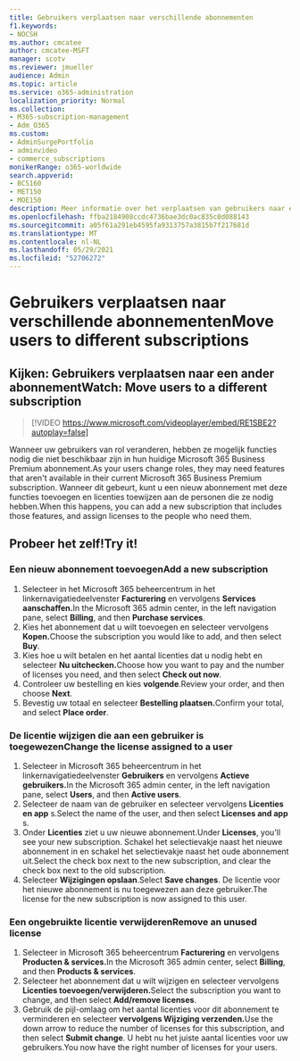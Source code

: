 ```yaml
---
title: Gebruikers verplaatsen naar verschillende abonnementen
f1.keywords:
- NOCSH
ms.author: cmcatee
author: cmcatee-MSFT
manager: scotv
ms.reviewer: jmueller
audience: Admin
ms.topic: article
ms.service: o365-administration
localization_priority: Normal
ms.collection:
- M365-subscription-management
- Adm_O365
ms.custom:
- AdminSurgePortfolio
- adminvideo
- commerce_subscriptions
monikerRange: o365-worldwide
search.appverid:
- BCS160
- MET150
- MOE150
description: Meer informatie over het verplaatsen van gebruikers naar een ander abonnement wanneer u nieuwe functies nodig hebt.
ms.openlocfilehash: ffba2184908ccdc4736bae3dc0ac835c0d088143
ms.sourcegitcommit: a05f61a291eb4595fa9313757a3815b7f217681d
ms.translationtype: MT
ms.contentlocale: nl-NL
ms.lasthandoff: 05/29/2021
ms.locfileid: "52706272"
---
```

# <a name="move-users-to-different-subscriptions"></a><span data-ttu-id="6979f-103">Gebruikers verplaatsen naar verschillende abonnementen</span><span class="sxs-lookup"><span data-stu-id="6979f-103">Move users to different subscriptions</span></span>

## <a name="watch-move-users-to-a-different-subscription"></a><span data-ttu-id="6979f-104">Kijken: Gebruikers verplaatsen naar een ander abonnement</span><span class="sxs-lookup"><span data-stu-id="6979f-104">Watch: Move users to a different subscription</span></span>

> [!VIDEO https://www.microsoft.com/videoplayer/embed/RE1SBE2?autoplay=false]

<span data-ttu-id="6979f-105">Wanneer uw gebruikers van rol veranderen, hebben ze mogelijk functies nodig die niet beschikbaar zijn in hun huidige Microsoft 365 Business Premium abonnement.</span><span class="sxs-lookup"><span data-stu-id="6979f-105">As your users change roles, they may need features that aren't available in their current Microsoft 365 Business Premium subscription.</span></span> <span data-ttu-id="6979f-106">Wanneer dit gebeurt, kunt u een nieuw abonnement met deze functies toevoegen en licenties toewijzen aan de personen die ze nodig hebben.</span><span class="sxs-lookup"><span data-stu-id="6979f-106">When this happens, you can add a new subscription that includes those features, and assign licenses to the people who need them.</span></span>

## <a name="try-it"></a><span data-ttu-id="6979f-107">Probeer het zelf!</span><span class="sxs-lookup"><span data-stu-id="6979f-107">Try it!</span></span>

### <a name="add-a-new-subscription"></a><span data-ttu-id="6979f-108">Een nieuw abonnement toevoegen</span><span class="sxs-lookup"><span data-stu-id="6979f-108">Add a new subscription</span></span>

1. <span data-ttu-id="6979f-109">Selecteer in het Microsoft 365 beheercentrum in het linkernavigatiedeelvenster **Facturering** en vervolgens **Services aanschaffen.**</span><span class="sxs-lookup"><span data-stu-id="6979f-109">In the Microsoft 365 admin center, in the left navigation pane, select **Billing**, and then **Purchase services**.</span></span>
1. <span data-ttu-id="6979f-110">Kies het abonnement dat u wilt toevoegen en selecteer vervolgens **Kopen.**</span><span class="sxs-lookup"><span data-stu-id="6979f-110">Choose the subscription you would like to add, and then select **Buy**.</span></span>
1. <span data-ttu-id="6979f-111">Kies hoe u wilt betalen en het aantal licenties dat u nodig hebt en selecteer **Nu uitchecken.**</span><span class="sxs-lookup"><span data-stu-id="6979f-111">Choose how you want to pay and the number of licenses you need, and then select **Check out now**.</span></span>
1. <span data-ttu-id="6979f-112">Controleer uw bestelling en kies **volgende**.</span><span class="sxs-lookup"><span data-stu-id="6979f-112">Review your order, and then choose **Next**.</span></span>
1. <span data-ttu-id="6979f-113">Bevestig uw totaal en selecteer **Bestelling plaatsen.**</span><span class="sxs-lookup"><span data-stu-id="6979f-113">Confirm your total, and select **Place order**.</span></span>

### <a name="change-the-license-assigned-to-a-user"></a><span data-ttu-id="6979f-114">De licentie wijzigen die aan een gebruiker is toegewezen</span><span class="sxs-lookup"><span data-stu-id="6979f-114">Change the license assigned to a user</span></span>

1. <span data-ttu-id="6979f-115">Selecteer in Microsoft 365 beheercentrum in het linkernavigatiedeelvenster **Gebruikers** en vervolgens **Actieve gebruikers.**</span><span class="sxs-lookup"><span data-stu-id="6979f-115">In the Microsoft 365 admin center, in the left navigation pane, select **Users**, and then **Active users**.</span></span>
1. <span data-ttu-id="6979f-116">Selecteer de naam van de gebruiker en selecteer vervolgens **Licenties en app** s.</span><span class="sxs-lookup"><span data-stu-id="6979f-116">Select the name of the user, and then select **Licenses and app** s.</span></span>
1. <span data-ttu-id="6979f-117">Onder **Licenties** ziet u uw nieuwe abonnement.</span><span class="sxs-lookup"><span data-stu-id="6979f-117">Under **Licenses**, you'll see your new subscription.</span></span> <span data-ttu-id="6979f-118">Schakel het selectievakje naast het nieuwe abonnement in en schakel het selectievakje naast het oude abonnement uit.</span><span class="sxs-lookup"><span data-stu-id="6979f-118">Select the check box next to the new subscription, and clear the check box next to the old subscription.</span></span>
1. <span data-ttu-id="6979f-119">Selecteer **Wijzigingen opslaan**.</span><span class="sxs-lookup"><span data-stu-id="6979f-119">Select **Save changes**.</span></span> <span data-ttu-id="6979f-120">De licentie voor het nieuwe abonnement is nu toegewezen aan deze gebruiker.</span><span class="sxs-lookup"><span data-stu-id="6979f-120">The license for the new subscription is now assigned to this user.</span></span>

### <a name="remove-an-unused-license"></a><span data-ttu-id="6979f-121">Een ongebruikte licentie verwijderen</span><span class="sxs-lookup"><span data-stu-id="6979f-121">Remove an unused license</span></span>

1. <span data-ttu-id="6979f-122">Selecteer in Microsoft 365 beheercentrum **Facturering** en vervolgens **Producten & services.**</span><span class="sxs-lookup"><span data-stu-id="6979f-122">In the Microsoft 365 admin center, select **Billing**, and then **Products & services**.</span></span>
1. <span data-ttu-id="6979f-123">Selecteer het abonnement dat u wilt wijzigen en selecteer vervolgens **Licenties toevoegen/verwijderen.**</span><span class="sxs-lookup"><span data-stu-id="6979f-123">Select the subscription you want to change, and then select **Add/remove licenses**.</span></span>
1. <span data-ttu-id="6979f-124">Gebruik de pijl-omlaag om het aantal licenties voor dit abonnement te verminderen en selecteer **vervolgens Wijziging verzenden.**</span><span class="sxs-lookup"><span data-stu-id="6979f-124">Use the down arrow to reduce the number of licenses for this subscription, and then select **Submit change**.</span></span> <span data-ttu-id="6979f-125">U hebt nu het juiste aantal licenties voor uw gebruikers.</span><span class="sxs-lookup"><span data-stu-id="6979f-125">You now have the right number of licenses for your users.</span></span>